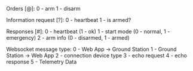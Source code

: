 Orders [@]:
0 - arm
1 - disarm

Information request [?]:
0 - heartbeat
1 - is armed?

Responses [#]:
0 - heartbeat (1 - ok)
1 - start mode (0 - normal, 1 - emergency)
2 - arm info (0 - disarmed, 1 - armed)

Websocket message type:
0 - Web App -> Ground Station
1 - Ground Station -> Web App
2 - connection device type
3 - echo request
4 - echo response
5 - Telemetry Data